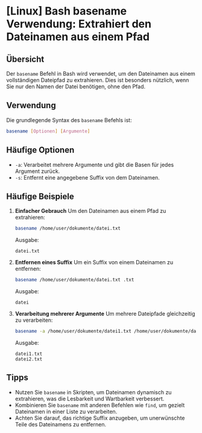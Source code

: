 # [Linux] Bash basename Verwendung: Extrahiert den Dateinamen aus einem Pfad

## Übersicht
Der `basename` Befehl in Bash wird verwendet, um den Dateinamen aus einem vollständigen Dateipfad zu extrahieren. Dies ist besonders nützlich, wenn Sie nur den Namen der Datei benötigen, ohne den Pfad.

## Verwendung
Die grundlegende Syntax des `basename` Befehls ist:

```bash
basename [Optionen] [Argumente]
```

## Häufige Optionen
- `-a`: Verarbeitet mehrere Argumente und gibt die Basen für jedes Argument zurück.
- `-s`: Entfernt eine angegebene Suffix von dem Dateinamen.

## Häufige Beispiele

1. **Einfacher Gebrauch**
   Um den Dateinamen aus einem Pfad zu extrahieren:
   ```bash
   basename /home/user/dokumente/datei.txt
   ```
   Ausgabe:
   ```
   datei.txt
   ```

2. **Entfernen eines Suffix**
   Um ein Suffix von einem Dateinamen zu entfernen:
   ```bash
   basename /home/user/dokumente/datei.txt .txt
   ```
   Ausgabe:
   ```
   datei
   ```

3. **Verarbeitung mehrerer Argumente**
   Um mehrere Dateipfade gleichzeitig zu verarbeiten:
   ```bash
   basename -a /home/user/dokumente/datei1.txt /home/user/dokumente/datei2.txt
   ```
   Ausgabe:
   ```
   datei1.txt
   datei2.txt
   ```

## Tipps
- Nutzen Sie `basename` in Skripten, um Dateinamen dynamisch zu extrahieren, was die Lesbarkeit und Wartbarkeit verbessert.
- Kombinieren Sie `basename` mit anderen Befehlen wie `find`, um gezielt Dateinamen in einer Liste zu verarbeiten.
- Achten Sie darauf, das richtige Suffix anzugeben, um unerwünschte Teile des Dateinamens zu entfernen.